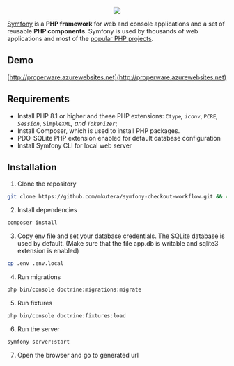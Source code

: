 <p align="center"><a href="https://symfony.com" target="_blank">
    <img src="https://symfony.com/logos/symfony_black_02.svg">
</a></p>

[Symfony][1] is a **PHP framework** for web and console applications and a set
of reusable **PHP components**. Symfony is used by thousands of web
applications and most of the [popular PHP projects][2].

Demo
----
[http://properware.azurewebsites.net](http://properware.azurewebsites.net)

Requirements
------------
* Install PHP 8.1 or higher and these PHP extensions: `Ctype`_, `iconv`_,
  `PCRE`_, `Session`_, `SimpleXML`_, and `Tokenizer`_; 
* Install Composer, which is used to install PHP packages.
* PDO-SQLite PHP extension enabled for default database configuration
* Install Symfony CLI for local web server


Installation
------------
1. Clone the repository
```bash
git clone https://github.com/mkutera/symfony-checkout-workflow.git && cd symfony-checkout-workflow
```
2. Install dependencies
```bash
composer install
```
3. Copy env file and set your database credentials. 
The SQLite database is used by default. (Make sure that the file app.db is writable and sqlite3 extension is enabled)
```bash
cp .env .env.local
```
4. Run migrations
```bash
php bin/console doctrine:migrations:migrate
```
5. Run fixtures
```bash
php bin/console doctrine:fixtures:load
```
6. Run the server
```bash
symfony server:start
```
7. Open the browser and go to generated url

[1]: https://symfony.com
[2]: https://symfony.com/projects
